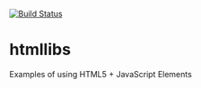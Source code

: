 
[![Build Status](https://travis-ci.org/wizact/htmllibs.svg?branch=master)](https://travis-ci.org/wizact/htmllibs)

# htmllibs
Examples of using HTML5 + JavaScript Elements
